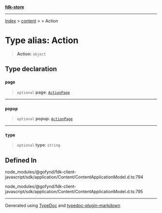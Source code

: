 [**fdk-store**](../../../README.md)
***

[Index](../../../API.md) > [content](../../README.md) > [<internal>](../README.md) > Action

# Type alias: Action

> **Action**: `object`

## Type declaration

### `page`

> `optional` **page**: [`ActionPage`](type-alias.ActionPage.md)

***

### `popup`

> `optional` **popup**: [`ActionPage`](type-alias.ActionPage.md)

***

### `type`

> `optional` **type**: `string`

## Defined In

node\_modules/@gofynd/fdk-client-javascript/sdk/application/Content/ContentApplicationModel.d.ts:794

node\_modules/@gofynd/fdk-client-javascript/sdk/application/Content/ContentApplicationModel.d.ts:795

***
Generated using [TypeDoc](https://typedoc.org/) and [typedoc-plugin-markdown](https://www.npmjs.com/package/typedoc-plugin-markdown)
